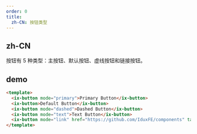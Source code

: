 ```yaml
---
order: 0
title:
  zh-CN: 按钮类型
---
```


## zh-CN

按钮有 5 种类型：主按钮、默认按钮、虚线按钮和链接按钮。

## demo

```html
<template>
  <ix-button mode="primary">Primary Button</ix-button>
  <ix-button>Default Button</ix-button>
  <ix-button mode="dashed">Dashed Button</ix-button>
  <ix-button mode="text">Text Button</ix-button>
  <ix-button mode="link" href="https://github.com/IduxFE/components" target="_blank">Link Button</ix-button>
</template>
```
